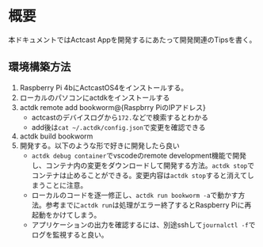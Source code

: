 # 概要

本ドキュメントではActcast Appを開発するにあたって開発関連のTipsを書く。

## 環境構築方法

1. Raspberry Pi 4bにActcastOS4をインストールする。
2. ローカルのパソコンにactdkをインストールする
3. actdk remote add bookworm@{Raspbrry PiのIPアドレス}
    - actcastのデバイスログから`172.`などで検索するとわかる
    - add後は`cat ~/.actdk/config.json`で変更を確認できる
4. actdk build bookworm
5. 開発する。以下のような形で好きに開発したら良い
    - `actdk debug container`でvscodeのremote development機能で開発し、コンテナ内の変更をダウンロードして開発する方法。`actdk stop`でコンテナは止めることができる。変更内容は`actdk stop`すると消えてしまうことに注意。
    - ローカルのコードを逐一修正し、`actdk run bookworm -a`で動かす方法。参考までに`actdk run`は処理がエラー終了するとRaspberry Piに再起動をかけてしまう。
    - アプリケーションの出力を確認するには、別途sshして`journalctl -f`でログを監視すると良い。

